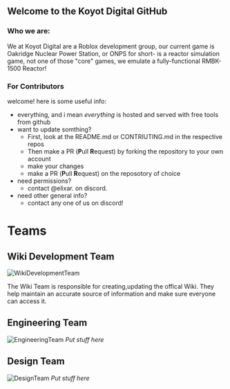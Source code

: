 ## Welcome to the Koyot Digital GitHub

### Who we are:
We at Koyot Digital are a Roblox development group, our current game is Oakridge Nuclear Power Station, or ONPS for short- is a reactor simulation game, not one of those "core" games, we emulate a fully-functional RMBK-1500 Reactor!

### For Contributors
welcome! here is some useful info:
* everything, and i mean *everything* is hosted and served with free tools from github
* want to update somthing?
  * First, look at the README.md or CONTRIUTING.md in the respective repos
  * Then make a PR (**P**ull **R**equest) by forking the repository to your own account
  * make your changes
  * make a PR (**P**ull **R**equest) on the reposotory of choice
* need permissions?
  * contact @elixar. on discord.
* need other general info?
  * contact any one of us on discord! 
<!-- please finish this later @gargleblaster-rmbk AUG/10/25 -->

# Teams

## Wiki Development Team

![WikiDevelopmentTeam](https://cdn.discordapp.com/attachments/1392867326688235836/1404835381106577511/wikiteam1.png?ex=689ca267&is=689b50e7&hm=3b6855dc1aff12a0f0ab1383d541215ef81375a937d866f5dd1e09a4447bb335&)

The Wiki Team is responsible for creating,updating the offical Wiki. They help maintain an accurate source of information and make sure everyone can access it.

## Engineering Team


![EngineeringTeam](https://cdn.discordapp.com/attachments/1392867326688235836/1404835681657684019/engineeringteam1.png?ex=689ca2af&is=689b512f&hm=cf9ef75c0270d55db3ff6e1e32a1fb73dc140629b9fcd0b22e38d31e8f92e854&)
*Put stuff here*

## Design Team


![DesignTeam](https://cdn.discordapp.com/attachments/1392867326688235836/1404836066258849893/designteam1.png?ex=689ca30a&is=689b518a&hm=48259c0683f43fdf47f6d1f5e2078280748c5eaa286d100f62df1f666639d9e9&)
*Put stuff here*
